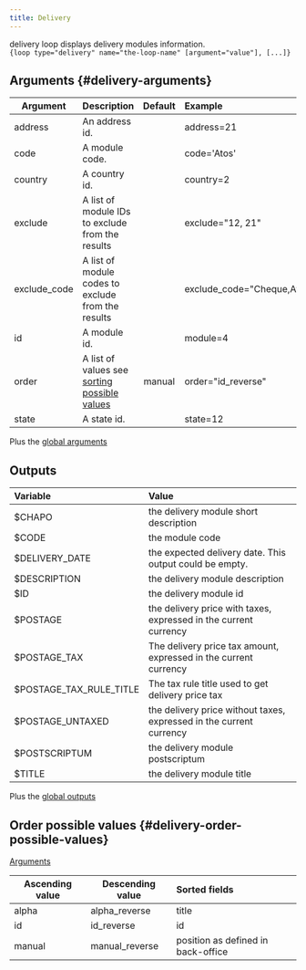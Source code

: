 ```yaml
---
title: Delivery
---
```


delivery loop displays delivery modules information.   
`{loop type="delivery" name="the-loop-name" [argument="value"], [...]}`

## Arguments {#delivery-arguments}

| Argument     | Description                                                                     | Default | Example                    |
|--------------|:--------------------------------------------------------------------------------|:-------:|:---------------------------|
| address      | An address id.                                                                  |         | address=21                 |                                                    |           | product="2"                 |
| code         | A module code.                                                                  |         | code='Atos'                |
| country      | A country id.                                                                   |         | country=2                  |
| exclude      | A list of module IDs to exclude from the results                                |         | exclude="12, 21"           |
| exclude_code | A list of module codes to exclude from the results                              |         | exclude_code="Cheque,Atos" |
| id           | A module id.                                                                    |         | module=4                   |
| order        | A list of values see [sorting possible values](#delivery-order-possible-values) | manual  | order="id_reverse"         |
| state        | A state id.                                                                     |         | state=12                   |

Plus the [global arguments](./global_arguments)

## Outputs

| Variable                | Value                                                               |
|:------------------------|:--------------------------------------------------------------------|
| $CHAPO                  | the delivery module short description                               |
| $CODE                   | the module code                                                     |
| $DELIVERY_DATE          | the expected delivery date. This output could be empty.             |
| $DESCRIPTION            | the delivery module description                                     |
| $ID                     | the delivery module id                                              |
| $POSTAGE                | the delivery price with taxes, expressed in the current currency    |
| $POSTAGE_TAX            | The delivery price tax amount, expressed in the current currency    |
| $POSTAGE_TAX_RULE_TITLE | The tax rule title used to get delivery price tax                   |
| $POSTAGE_UNTAXED        | the delivery price without taxes, expressed in the current currency |
| $POSTSCRIPTUM           | the delivery module postscriptum                                    |
| $TITLE                  | the delivery module title                                           |

Plus the [global outputs](./global_arguments)

## Order possible values {#delivery-order-possible-values}
[Arguments](#delivery-arguments)

| Ascending value | Descending value | Sorted fields                      |
|-----------------|------------------|:-----------------------------------|
| alpha           | alpha_reverse    | title                              |
| id              | id_reverse       | id                                 |
| manual          | manual_reverse   | position as defined in back-office |
